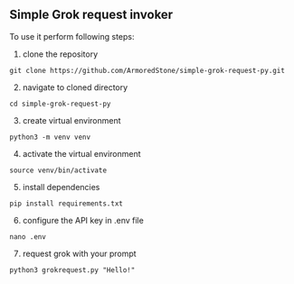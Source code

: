 ## Simple Grok request invoker

To use it perform following steps:

1. clone the repository

`git clone https://github.com/ArmoredStone/simple-grok-request-py.git`

2. navigate to cloned directory

`cd simple-grok-request-py`

3. create virtual environment

`python3 -m venv venv`

4. activate the virtual environment

`source venv/bin/activate`

5. install dependencies

`pip install requirements.txt`

6. configure the API key in .env file

`nano .env`

7. request grok with your prompt

`python3 grokrequest.py "Hello!"`
